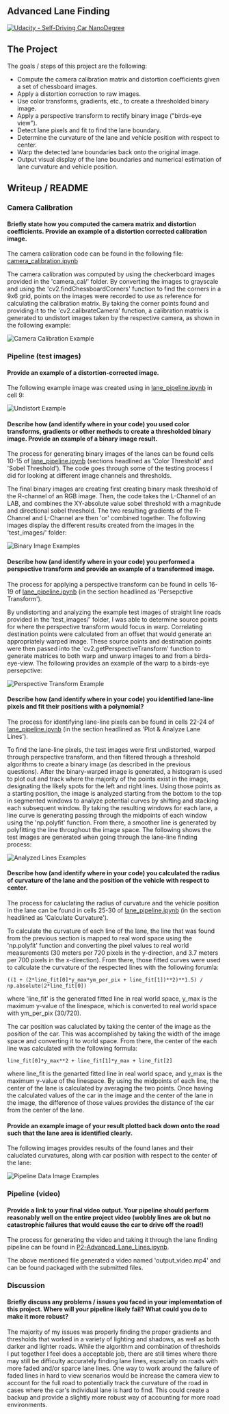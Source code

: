 ## Advanced Lane Finding
[![Udacity - Self-Driving Car NanoDegree](https://s3.amazonaws.com/udacity-sdc/github/shield-carnd.svg)](http://www.udacity.com/drive)

The Project
---

The goals / steps of this project are the following:

* Compute the camera calibration matrix and distortion coefficients given a set of chessboard images.
* Apply a distortion correction to raw images.
* Use color transforms, gradients, etc., to create a thresholded binary image.
* Apply a perspective transform to rectify binary image ("birds-eye view").
* Detect lane pixels and fit to find the lane boundary.
* Determine the curvature of the lane and vehicle position with respect to center.
* Warp the detected lane boundaries back onto the original image.
* Output visual display of the lane boundaries and numerical estimation of lane curvature and vehicle position.

## Writeup / README

### Camera Calibration

#### Briefly state how you computed the camera matrix and distortion coefficients. Provide an example of a distortion corrected calibration image.

The camera calibration code can be found in the following file: [camera_calibration.ipynb](camera_calibration.ipynb)

The camera calibration was computed by using the checkerboard images provided in the 'camera_cal/' folder. By converting the images to grayscale and using the 'cv2.findChessboardCorners' function to find the corners in a 9x6 grid, points on the images were recorded to use as reference for calculating the calibration matrix. By taking the corner points found and providing it to the 'cv2.calibrateCamera' function, a calibration matrix is generated to undistort images taken by the respective camera, as shown in the following example:

![Camera Calibration Example](output_images/camera_cal_example.png)

### Pipeline (test images)

#### Provide an example of a distortion-corrected image.

The following example image was created using in [lane_pipeline.ipynb](lane_pipeline.ipynb) in cell 9:

![Undistort Example](output_images/undistort_example.png)

#### Describe how (and identify where in your code) you used color transforms, gradients or other methods to create a thresholded binary image. Provide an example of a binary image result.

The process for generating binary images of the lanes can be found cells 10-15 of [lane_pipeline.ipynb](lane_pipeline.ipynb) (sections headlined as 'Color Threshold' and 'Sobel Threshold'). The code goes through some of the testing process I did for looking at different image channels and thresholds.

The final binary images are creating first creating binary mask threshold of the R-channel of an RGB image. Then, the code takes the L-Channel of an LAB, and combines the XY-absolute value sobel threshold with a magnitude and directional sobel threshold. The two resulting gradients of the R-Channel and L-Channel are then 'or' combined together. The following images display the different results created from the images in the 'test_images/' folder:

![Binary Image Examples](output_images/binary_image_examples.png)

#### Describe how (and identify where in your code) you performed a perspective transform and provide an example of a transformed image.

The process for applying a perspective transform can be found in cells 16-19 of [lane_pipeline.ipynb](lane_pipeline.ipynb) (in the section headlined as 'Persepctive Transform').

By undistorting and analyzing the example test images of straight line roads provided in the 'test_images/' folder, I was able to determine source points for where the perspective transform would focus in warp. Correlating destination points were calculated from an offset that would generate an appropriately warped image. These source points and destination points were then passed into the 'cv2.getPerspectiveTransform' function to generate matrices to both warp and unwarp images to and from a birds-eye-view. The following provides an example of the warp to a birds-eye persepctive:

![Perspective Transform Example](output_images/perspective_transform_example.png)

#### Describe how (and identify where in your code) you identified lane-line pixels and fit their positions with a polynomial?

The process for identifying lane-line pixels can be found in cells 22-24 of [lane_pipeline.ipynb](lane_pipeline.ipynb) (in the section headlined as 'Plot & Analyze Lane Lines').

To find the lane-line pixels, the test images were first undistorted, warped through perspective transform, and then filtered through a threshold algorithms to create a binary image (as described in the previous questions). After the binary-warped image is generated, a histogram is used to plot out and track where the majority of the points exist in the image, designating the likely spots for the left and right lines. Using those points as a starting position, the image is analyzed starting from the bottom to the top in segmented windows to analyze potential curves by shifting and stacking each subsequent window. By taking the resulting windows for each lane, a line curve is generating passing through the midpoints of each window using the 'np.polyfit' function. From there, a smoother line is generated by polyfitting the line throughout the image space. The following shows the test images are generated when going through the lane-line finding process:

![Analyzed Lines Examples](output_images/analyzed_lines_examples.png)

#### Describe how (and identify where in your code) you calculated the radius of curvature of the lane and the position of the vehicle with respect to center.

The process for caluclating the radius of curvature and the vehicle position in the lane can be found in cells 25-30 of [lane_pipeline.ipynb](lane_pipeline.ipynb) (in the section headlined as 'Calculate Curvature').

To calculate the curvature of each line of the lane, the line that was found from the previous section is mapped to real word space using the 'np.polyfit' function and converting the pixel values to real world measurements (30 meters per 720 pixels in the y-direction, and 3.7 meters per 700 pixels in the x-direction). From there, those fitted curves were used to calculate the curvature of the respected lines with the following forumla:

```
((1 + (2*line_fit[0]*y_max*ym_per_pix + line_fit[1])**2)**1.5) / np.absolute(2*line_fit[0])
```

where 'line_fit' is the generated fitted line in real world space, y_max is the maximum y-value of the linespace, which is converted to real world space with ym_per_pix (30/720).

The car position was caluclated by taking the center of the image as the position of the car. This was accomplished by taking the width of the image space and converting it to world space. From there, the center of the each line was calculated with the following formula:

```
line_fit[0]*y_max**2 + line_fit[1]*y_max + line_fit[2]
```

where line_fit is the genarted fitted line in real world space, and y_max is the maximum y-value of the linespace. By using the midpoints of each line, the center of the lane is calculated by averaging the two points. Once having the calculated values of the car in the image and the center of the lane in the image, the difference of those values provides the distance of the car from the center of the lane.

#### Provide an example image of your result plotted back down onto the road such that the lane area is identified clearly.

The following images provides results of the found lanes and their caluclated curvatures, along with car position with respect to the center of the lane:

![Pipeline Data Image Examples](output_images/pipeline_data_image_examples.png)

### Pipeline (video)

#### Provide a link to your final video output. Your pipeline should perform reasonably well on the entire project video (wobbly lines are ok but no catastrophic failures that would cause the car to drive off the road!)

The process for generating the video and taking it through the lane finding pipeline can be found in [P2-Advanced_Lane_Lines.ipynb](P2-Advanced_Lane_Lines.ipynb).

The above mentioned file generated a video named 'output_video.mp4' and can be found packaged with the submitted files.

### Discussion

#### Briefly discuss any problems / issues you faced in your implementation of this project. Where will your pipeline likely fail? What could you do to make it more robust?

The majority of my issues was properly finding the proper gradients and thresholds that worked in a variety of lighting and shadows, as well as both darker and lighter roads. While the algorithm and combination of thresholds I put together I feel does a acceptable job, there are still times where there may still be difficulty accurately finding lane lines, especially on roads with more faded and/or sparce lane lines. One way to work around the failure of faded lines in hard to view scenarios would be increase the camera view to account for the full road to potentially track the curvature of the road in cases where the car's individual lane is hard to find. This could create a backup and provide a slightly more robust way of accounting for more road environments.